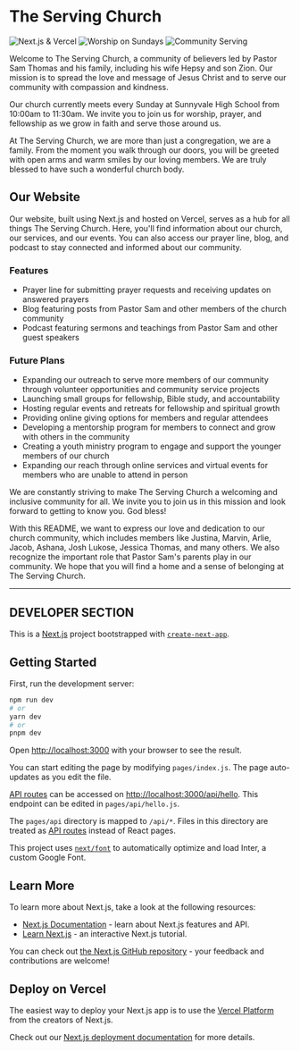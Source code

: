 <h1>The Serving Church</h1>

<img src="https://img.shields.io/badge/Next.js-Vercel-brightgreen" alt="Next.js & Vercel">
<img src="https://img.shields.io/badge/Worship-Sundays-blue" alt="Worship on Sundays">
<img src="https://img.shields.io/badge/Community-Serving-orange" alt="Community Serving">

<p>Welcome to The Serving Church, a community of believers led by Pastor Sam Thomas and his family, including his wife Hepsy and son Zion. Our mission is to spread the love and message of Jesus Christ and to serve our community with compassion and kindness.</p>
<p>Our church currently meets every Sunday at Sunnyvale High School from 10:00am to 11:30am. We invite you to join us for worship, prayer, and fellowship as we grow in faith and serve those around us.</p>
<p>At The Serving Church, we are more than just a congregation, we are a family. From the moment you walk through our doors, you will be greeted with open arms and warm smiles by our loving members. We are truly blessed to have such a wonderful church body. </p>
<h2>Our Website</h2>
<p>Our website, built using Next.js and hosted on Vercel, serves as a hub for all things The Serving Church. Here, you'll find information about our church, our services, and our events. You can also access our prayer line, blog, and podcast to stay connected and informed about our community.</p>
<h3>Features</h3>
<ul>
    <li>Prayer line for submitting prayer requests and receiving updates on answered prayers</li>
    <li>Blog featuring posts from Pastor Sam and other members of the church community</li>
    <li>Podcast featuring sermons and teachings from Pastor Sam and other guest speakers</li>
</ul>
<h3>Future Plans</h3>
<ul>
    <li>Expanding our outreach to serve more members of our community through volunteer opportunities and community service projects</li>
    <li>Launching small groups for fellowship, Bible study, and accountability</li>
    <li>Hosting regular events and retreats for fellowship and spiritual growth</li>
    <li>Providing online giving options for members and regular attendees</li>
    <li>Developing a mentorship program for members to connect and grow with others in the community</li>
    <li>Creating a youth ministry program to engage and support the younger members of our church</li>
    <li>Expanding our reach through online services and virtual events for members who are unable to attend in person</li>
</ul>
<p>We are constantly striving to make The Serving Church a welcoming and inclusive community for all. We invite you to join us in this mission and look forward to getting to know you. God bless!</p>


<p> With this README, we want to express our love and dedication to our church community, which includes members like Justina, Marvin, Arlie, Jacob, Ashana, Josh Lukose, Jessica Thomas, and many others. We also recognize the important role that Pastor Sam's parents play in our community. We hope that you will find a home and a sense of belonging at The Serving Church.</p>

--------------------------------------------------------------------------------------------------------------------------------------------------------------------------------------------
 
## DEVELOPER SECTION

This is a [Next.js](https://nextjs.org/) project bootstrapped with [`create-next-app`](https://github.com/vercel/next.js/tree/canary/packages/create-next-app).

## Getting Started

First, run the development server:

```bash
npm run dev
# or
yarn dev
# or
pnpm dev
```

Open [http://localhost:3000](http://localhost:3000) with your browser to see the result.

You can start editing the page by modifying `pages/index.js`. The page auto-updates as you edit the file.

[API routes](https://nextjs.org/docs/api-routes/introduction) can be accessed on [http://localhost:3000/api/hello](http://localhost:3000/api/hello). This endpoint can be edited in `pages/api/hello.js`.

The `pages/api` directory is mapped to `/api/*`. Files in this directory are treated as [API routes](https://nextjs.org/docs/api-routes/introduction) instead of React pages.

This project uses [`next/font`](https://nextjs.org/docs/basic-features/font-optimization) to automatically optimize and load Inter, a custom Google Font.

## Learn More

To learn more about Next.js, take a look at the following resources:

- [Next.js Documentation](https://nextjs.org/docs) - learn about Next.js features and API.
- [Learn Next.js](https://nextjs.org/learn) - an interactive Next.js tutorial.

You can check out [the Next.js GitHub repository](https://github.com/vercel/next.js/) - your feedback and contributions are welcome!

## Deploy on Vercel

The easiest way to deploy your Next.js app is to use the [Vercel Platform](https://vercel.com/new?utm_medium=default-template&filter=next.js&utm_source=create-next-app&utm_campaign=create-next-app-readme) from the creators of Next.js.

Check out our [Next.js deployment documentation](https://nextjs.org/docs/deployment) for more details.
